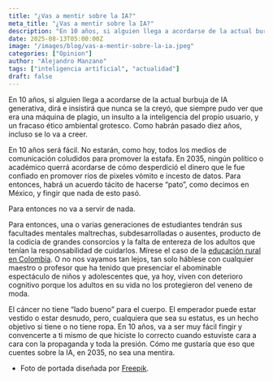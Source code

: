 ```yaml
---
title: "¿Vas a mentir sobre la IA?"
meta_title: "¿Vas a mentir sobre la IA?"
description: "En 10 años, si alguien llega a acordarse de la actual burbuja de IA generativa, dirá e insistirá que nunca se la creyó, que siempre pudo ver que era una máquina de plagio, un insulto a la inteligencia del propio usuario, y un fracaso ético ambiental grotesco."
date: 2025-08-13T05:00:00Z
image: "/images/blog/vas-a-mentir-sobre-la-ia.jpeg"
categories: ["Opinion"]
author: "Alejandro Manzano"
tags: ["inteligencia artificial", "actualidad"]
draft: false
---
```


En 10 años, si alguien llega a acordarse de la actual burbuja de IA generativa, dirá e insistirá que nunca se la creyó, que siempre pudo ver que era una máquina de plagio, un insulto a la inteligencia del propio usuario, y un fracaso ético ambiental grotesco. Como habrán pasado diez años, incluso se lo va a creer.

En 10 años será fácil. No estarán, como hoy, todos los medios de comunicación coludidos para promover la estafa. En 2035, ningún político o académico querrá acordarse de cómo desperdició el dinero que le fue confiado en promover ríos de pixeles vómito e incesto de datos. Para entonces, habrá un acuerdo tácito de hacerse “pato”, como decimos en México, y fingir que nada de esto pasó.

Para entonces no va a servir de nada.

Para entonces, una o varias generaciones de estudiantes tendrán sus facultades mentales maltrechas, subdesarrolladas o ausentes, producto de la codicia de grandes consorcios y la falta de entereza de los adultos que tenían la responsabilidad de cuidarlos. Mírese el caso de la [educación rural en Colombia](https://restofworld.org/2025/colombia-meta-ai-education/). O no nos vayamos tan lejos, tan solo háblese con cualquier maestro o profesor que ha tenido que presenciar el abominable espectáculo de niños y adolescentes que, ya hoy, viven con deterioro cognitivo porque los adultos en su vida no los protegieron del veneno de moda.

El cáncer no tiene “lado bueno” para el cuerpo. El emperador puede estar vestido o estar desnudo, pero, cualquiera que sea su estatus, es un hecho objetivo si tiene o no tiene ropa. En 10 años, va a ser muy fácil fingir y convencerte a ti mismo de que hiciste lo correcto cuando estuviste cara a cara con la propaganda y toda la presión. Cómo me gustaría que eso que cuentes sobre la IA, en 2035, no sea una mentira.

- Foto de portada diseñada por [Freepik](https://www.freepik.com/).
